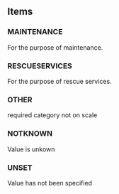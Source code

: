 

<!-- end of short definition -->
## Items

### MAINTENANCE
For the purpose of maintenance.

### RESCUESERVICES
For the purpose of rescue services.

### OTHER
required category not on scale

### NOTKNOWN
Value is unkown

### UNSET
Value has not been specified
